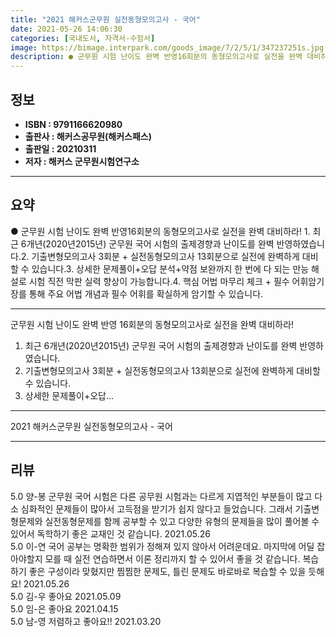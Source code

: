 ```yaml
---
title: "2021 해커스군무원 실전동형모의고사 - 국어"
date: 2021-05-26 14:06:30
categories: [국내도서, 자격서-수험서]
image: https://bimage.interpark.com/goods_image/7/2/5/1/347237251s.jpg
description: ● 군무원 시험 난이도 완벽 반영16회분의 동형모의고사로 실전을 완벽 대비하라! 1. 최근 6개년(2020년2015년) 군무원 국어 시험의 출제경향과 난이도를 완벽 반영하였습니다.2. 기출변형모의고사 3회분 + 실전동형모의고사 13회분으로 실전에 완벽하게 대비할 수 있습니다.3. 상세
---
```


## **정보**

- **ISBN : 9791166620980**
- **출판사 : 해커스공무원(해커스패스)**
- **출판일 : 20210311**
- **저자 : 해커스 군무원시험연구소**

------



## **요약**

●  군무원 시험 난이도 완벽 반영16회분의 동형모의고사로 실전을 완벽 대비하라! 1. 최근 6개년(2020년2015년) 군무원 국어 시험의 출제경향과 난이도를 완벽 반영하였습니다.2. 기출변형모의고사 3회분 + 실전동형모의고사 13회분으로 실전에 완벽하게 대비할 수 있습니다.3. 상세한 문제풀이+오답 분석+약점 보완까지 한 번에 다 되는 만능 해설로 시험 직전 막판 실력 향상이 가능합니다.4. 핵심 어법 마무리 체크 + 필수 어휘암기장를 통해 주요 어법 개념과 필수 어휘를 확실하게 암기할 수 있습니다.

------

군무원 시험 난이도 완벽 반영
16회분의 동형모의고사로 실전을 완벽 대비하라!
 
1. 최근 6개년(2020년2015년) 군무원 국어 시험의 출제경향과 난이도를 완벽 반영하였습니다.
2. 기출변형모의고사 3회분 + 실전동형모의고사 13회분으로 실전에 완벽하게 대비할 수 있습니다.
3. 상세한 문제풀이+오답... 

------


2021 해커스군무원 실전동형모의고사 - 국어 

------


## **리뷰** 

5.0 양-봉 군무원 국어 시험은 다른 공무원 시험과는 다르게 지엽적인 부분들이 많고 다소 심화적인 문제들이 많아서 고득점을 받기가 쉽지 않다고 들었습니다. 그래서 기출변형문제와 실전동형문제를 함께 공부할 수 있고 다양한 유형의 문제들을 많이 풀어볼 수 있어서 독학하기 좋은 교재인 것 같습니다. 2021.05.26 <br/>5.0 이-연 국어 공부는 명확한 범위가 정해져 있지 않아서 어려운데요. 마지막에 어딜 잡아야할지 모를 때 실전 연습하면서 이론 정리까지 할 수 있어서 좋을 것 같습니다. 복습하기 좋은 구성이라 맞혔지만 찜찜한 문제도, 틀린 문제도 바로바로 복습할 수 있을 듯해요! 2021.05.26 <br/>5.0 김-우 좋아요 2021.05.09 <br/>5.0 임-은 좋아요 2021.04.15 <br/>5.0 남-영 저렴하고 좋아요!! 2021.03.20 <br/>